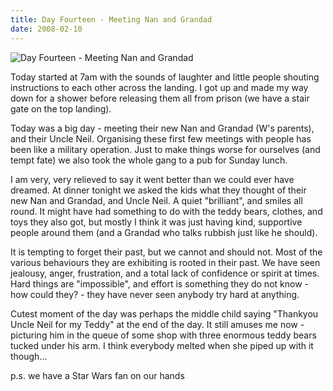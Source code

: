 ```yaml
---
title: Day Fourteen - Meeting Nan and Grandad
date: 2008-02-10
---
```


![Day Fourteen - Meeting Nan and Grandad](https://source.unsplash.com/9ZQzrLWV52M/1600x900)

Today started at 7am with the sounds of laughter and little people shouting instructions to each other across the landing. I got up and made my way down for a shower before releasing them all from prison (we have a stair gate on the top landing).

Today was a big day - meeting their new Nan and Grandad (W's parents), and their Uncle Neil. Organising these first few meetings with people has been like a military operation. Just to make things worse for ourselves (and tempt fate) we also took the whole gang to a pub for Sunday lunch.

I am very, very relieved to say it went better than we could ever have dreamed. At dinner tonight we asked the kids what they thought of their new Nan and Grandad, and Uncle Neil. A quiet "brilliant", and smiles all round. It might have had something to do with the teddy bears, clothes, and toys they also got, but mostly I think it was just having kind, supportive people around them (and a Grandad who talks rubbish just like he should).

It is tempting to forget their past, but we cannot and should not. Most of the various behaviours they are exhibiting is rooted in their past. We have seen jealousy, anger, frustration, and a total lack of confidence or spirit at times. Hard things are "impossible", and effort is something they do not know - how could they? - they have never seen anybody try hard at anything.

Cutest moment of the day was perhaps the middle child saying "Thankyou Uncle Neil for my Teddy" at the end of the day. It still amuses me now - picturing him in the queue of some shop with three enormous teddy bears tucked under his arm. I think everybody melted when she piped up with it though...

p.s. we have a Star Wars fan on our hands